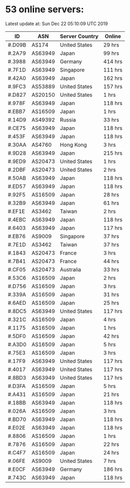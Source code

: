 # 53 online servers:

Latest update at: Sun Dec 22 05:10:09 UTC 2019

| ID | ASN | Server Country | Online |
| -- | --- | -------------- | ------ |
| #.D09B | AS174 | United States | 29 hrs |
| #.2A79 | AS63949 | Japan | 99 hrs |
| #.3988 | AS63949 | Germany | 414 hrs |
| #.7F1D | AS63949 | Singapore | 111 hrs |
| #.42A0 | AS63949 | Japan | 162 hrs |
| #.9FC3 | AS53889 | United States | 157 hrs |
| #.D827 | AS20150 | United States | 1 hrs |
| #.978F | AS63949 | Japan | 118 hrs |
| #.EBB7 | AS16509 | Japan | 1 hrs |
| #.14D9 | AS49392 | Russia | 33 hrs |
| #.CE75 | AS63949 | Japan | 118 hrs |
| #.453F | AS63949 | Japan | 118 hrs |
| #.30AA | AS4760 | Hong Kong | 3 hrs |
| #.9D28 | AS63949 | Japan | 215 hrs |
| #.9ED9 | AS20473 | United States | 1 hrs |
| #.2DBF | AS20473 | United States | 2 hrs |
| #.50AB | AS63949 | Japan | 118 hrs |
| #.ED57 | AS63949 | Japan | 118 hrs |
| #.92F5 | AS16509 | Japan | 28 hrs |
| #.32B9 | AS63949 | Japan | 61 hrs |
| #.EF1E | AS3462 | Taiwan | 2 hrs |
| #.4EBC | AS63949 | Japan | 118 hrs |
| #.6403 | AS63949 | Japan | 117 hrs |
| #.EB76 | AS9009 | Singapore | 37 hrs |
| #.7E1D | AS3462 | Taiwan | 37 hrs |
| #.1843 | AS20473 | France | 3 hrs |
| #.7B41 | AS20473 | France | 44 hrs |
| #.CF05 | AS20473 | Australia | 33 hrs |
| #.53C6 | AS16509 | Japan | 2 hrs |
| #.D756 | AS16509 | Japan | 3 hrs |
| #.339A | AS16509 | Japan | 31 hrs |
| #.6AED | AS16509 | Japan | 25 hrs |
| #.8DC5 | AS63949 | United States | 117 hrs |
| #.321C | AS16509 | Japan | 4 hrs |
| #.1175 | AS16509 | Japan | 1 hrs |
| #.5DF0 | AS16509 | Japan | 42 hrs |
| #.A3D0 | AS16509 | Japan | 5 hrs |
| #.75E3 | AS16509 | Japan | 3 hrs |
| #.17F9 | AS63949 | United States | 117 hrs |
| #.4017 | AS63949 | United States | 117 hrs |
| #.8BD3 | AS63949 | United States | 117 hrs |
| #.D3FA | AS16509 | Japan | 5 hrs |
| #.A431 | AS16509 | Japan | 21 hrs |
| #.18BB | AS63949 | Japan | 118 hrs |
| #.026A | AS16509 | Japan | 3 hrs |
| #.BD70 | AS63949 | Japan | 118 hrs |
| #.E02E | AS63949 | Japan | 118 hrs |
| #.8806 | AS16509 | Japan | 1 hrs |
| #.7876 | AS16509 | Japan | 22 hrs |
| #.C4F7 | AS16509 | Japan | 24 hrs |
| #.06FE | AS9009 | United States | 7 hrs |
| #.E0CF | AS63949 | Germany | 186 hrs |
| #.743C | AS63949 | Japan | 118 hrs |

